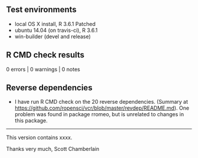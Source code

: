 ## Test environments

* local OS X install, R 3.6.1 Patched
* ubuntu 14.04 (on travis-ci), R 3.6.1
* win-builder (devel and release)

## R CMD check results

0 errors | 0 warnings | 0 notes

## Reverse dependencies

* I have run R CMD check on the 20 reverse dependencies.
(Summary at <https://github.com/ropensci/vcr/blob/master/revdep/README.md>).
One problem was found in package rromeo, but is unrelated to changes in this package.

--------

This version contains xxxx.

Thanks very much,
Scott Chamberlain
